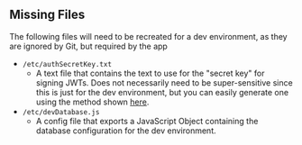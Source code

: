 ## Missing Files

The following files will need to be recreated for a dev environment, as they are ignored by Git, but required by the app

- `/etc/authSecretKey.txt`
  - A text file that contains the text to use for the "secret key" for signing JWTs. Does not necessarily need to be super-sensitive since this is just for the dev environment, but you can easily generate one using the method shown [here](https://www.npmjs.com/package/hapi-auth-jwt2#generating-your-secret-key).
- `/etc/devDatabase.js`
  - A config file that exports a JavaScript Object containing the database configuration for the dev environment.
